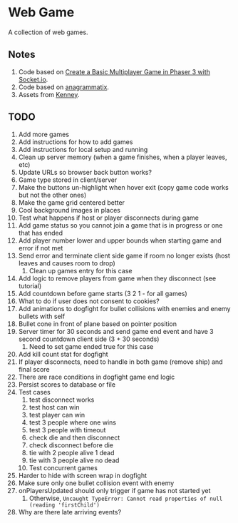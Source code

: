 # Web Game
A collection of web games.

## Notes
1. Code based on [Create a Basic Multiplayer Game in Phaser 3 with Socket.io](https://gamedevacademy.org/create-a-basic-multiplayer-game-in-phaser-3-with-socket-io-part-1/).
1. Code based on [anagrammatix](https://github.com/ericterpstra/anagrammatix).
1. Assets from [Kenney](https://kenney.nl/).

## TODO
1. Add more games
1. Add instructions for how to add games
1. Add instructions for local setup and running
1. Clean up server memory (when a game finishes, when a player leaves, etc)
1. Update URLs so browser back button works?
1. Game type stored in client/server
1. Make the buttons un-highlight when hover exit (copy game code works but not the other ones)
1. Make the game grid centered better
1. Cool background images in places
1. Test what happens if host or player disconnects during game
1. Add game status so you cannot join a game that is in progress or one that has ended
1. Add player number lower and upper bounds when starting game and error if not met
1. Send error and terminate client side game if room no longer exists (host leaves and causes room to drop)
   1. Clean up games entry for this case
1. Add logic to remove players from game when they disconnect (see tutorial)
1. Add countdown before game starts (3 2 1 - for all games)
1. What to do if user does not consent to cookies?
1. Add animations to dogfight for bullet collisions with enemies and enemy bullets with self
1. Bullet cone in front of plane based on pointer position
1. Server timer for 30 seconds and send game end event and have 3 second countdown client side (3 + 30 seconds)
   1. Need to set game ended true for this case
1. Add kill count stat for dogfight
1. If player disconnects, need to handle in both game (remove ship) and final score
1. There are race conditions in dogfight game end logic
1. Persist scores to database or file
1. Test cases
   1. test disconnect works
   1. test host can win
   1. test player can win
   1. test 3 people where one wins
   1. test 3 people with timeout
   1. check die and then disconnect
   1. check disconnect before die
   1. tie with 2 people alive 1 dead
   1. tie with 3 people alive no dead
   1. Test concurrent games
1. Harder to hide with screen wrap in dogfight
1. Make sure only one bullet collision event with enemy
1. onPlayersUpdated should only trigger if game has not started yet
   1. Otherwise, `Uncaught TypeError: Cannot read properties of null (reading 'firstChild')`
1. Why are there late arriving events?
